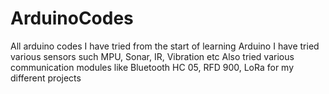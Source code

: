 # ArduinoCodes
All arduino codes I have tried from the start of learning Arduino
I have tried various sensors such MPU, Sonar, IR, Vibration etc
Also tried various communication modules like Bluetooth HC 05, RFD 900, LoRa for my different projects
